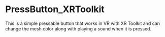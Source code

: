 # PressButton_XRToolkit
 This is a simple pressable button that works in VR with XR Toolkit and can change the mesh color along with playing a sound when it is pressed.
